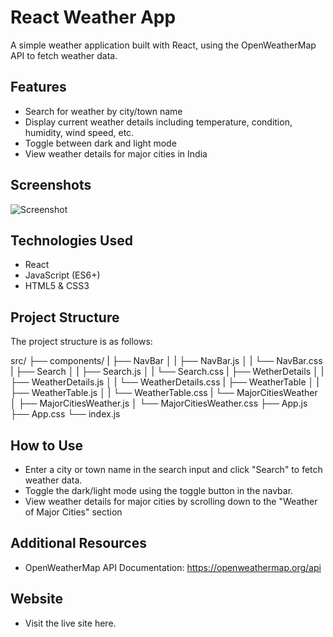 # React Weather App

A simple weather application built with React, using the OpenWeatherMap API to fetch weather data.

## Features

- Search for weather by city/town name
- Display current weather details including temperature, condition, humidity, wind speed, etc.
- Toggle between dark and light mode
- View weather details for major cities in India

## Screenshots

![Screenshot](./screenshot.png)

## Technologies Used

- React
- JavaScript (ES6+)
- HTML5 & CSS3

## Project Structure

The project structure is as follows:

src/
├── components/
|   ├── NavBar
│   |   ├── NavBar.js
│   |   └── NavBar.css
|   ├── Search
│   |   ├── Search.js
│   |   └── Search.css
|   ├── WetherDetails
│   |   ├── WeatherDetails.js
│   |   └── WeatherDetails.css
|   ├── WeatherTable
│   |   ├── WeatherTable.js
│   |   └── WeatherTable.css
|   └── MajorCitiesWeather
│       ├── MajorCitiesWeather.js
│       └── MajorCitiesWeather.css
├── App.js
├── App.css
└── index.js

## How to Use

- Enter a city or town name in the search input and click "Search" to fetch weather data.
- Toggle the dark/light mode using the toggle button in the navbar.
- View weather details for major cities by scrolling down to the "Weather of Major Cities" section

## Additional Resources

- OpenWeatherMap API Documentation: https://openweathermap.org/api

## Website
- Visit the live site here.
